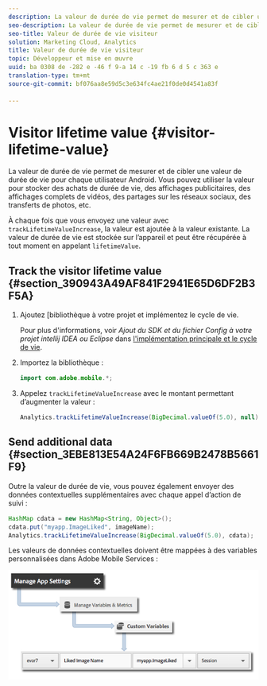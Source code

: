 ```yaml
---
description: La valeur de durée de vie permet de mesurer et de cibler une valeur de durée de vie pour chaque utilisateur Android. Vous pouvez utiliser la valeur pour stocker des achats de durée de vie, des affichages publicitaires, des affichages complets de vidéos, des partages sur les réseaux sociaux, des transferts de photos, etc.
seo-description: La valeur de durée de vie permet de mesurer et de cibler une valeur de durée de vie pour chaque utilisateur Android. Vous pouvez utiliser la valeur pour stocker des achats de durée de vie, des affichages publicitaires, des affichages complets de vidéos, des partages sur les réseaux sociaux, des transferts de photos, etc.
seo-title: Valeur de durée de vie visiteur
solution: Marketing Cloud, Analytics
title: Valeur de durée de vie visiteur
topic: Développeur et mise en œuvre
uuid: ba 0308 de -282 e -46 f 9-a 14 c -19 fb 6 d 5 c 363 e
translation-type: tm+mt
source-git-commit: bf076aa8e59d5c3e634fc4ae21f0de0d4541a83f

---
```



# Visitor lifetime value {#visitor-lifetime-value}

La valeur de durée de vie permet de mesurer et de cibler une valeur de durée de vie pour chaque utilisateur Android. Vous pouvez utiliser la valeur pour stocker des achats de durée de vie, des affichages publicitaires, des affichages complets de vidéos, des partages sur les réseaux sociaux, des transferts de photos, etc.

À chaque fois que vous envoyez une valeur avec `trackLifetimeValueIncrease`, la valeur est ajoutée à la valeur existante. La valeur de durée de vie est stockée sur l’appareil et peut être récupérée à tout moment en appelant `lifetimeValue`.

## Track the visitor lifetime value {#section_390943A49AF841F2941E65D6DF2B3F5A}

1. Ajoutez [bibliothèque à votre projet et implémentez le cycle de vie.

   Pour plus d'informations, voir *Ajout du SDK et du fichier Config à votre projet intellij IDEA ou Eclipse* dans [l'implémentation principale et le cycle de vie](/help/android/getting-started/dev-qs.md).
1. Importez la bibliothèque :

   ```java
   import com.adobe.mobile.*;
   ```

1. Appelez `trackLifetimeValueIncrease` avec le montant permettant d’augmenter la valeur :

   ```java
   Analytics.trackLifetimeValueIncrease(BigDecimal.valueOf(5.0), null);
   ```

## Send additional data {#section_3EBE813E54A24F6FB669B2478B5661F9}

Outre la valeur de durée de vie, vous pouvez également envoyer des données contextuelles supplémentaires avec chaque appel d’action de suivi :

```java
HashMap cdata = new HashMap<String, Object>(); 
cdata.put("myapp.ImageLiked", imageName); 
Analytics.trackLifetimeValueIncrease(BigDecimal.valueOf(5.0), cdata);
```

Les valeurs de données contextuelles doivent être mappées à des variables personnalisées dans Adobe Mobile Services :

![](assets/map-variable-context-ltv.png)

